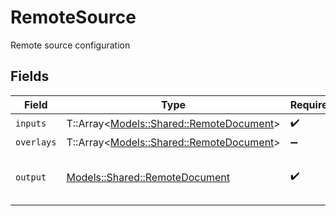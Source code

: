 # RemoteSource

Remote source configuration


## Fields

| Field                                                                             | Type                                                                              | Required                                                                          | Description                                                                       |
| --------------------------------------------------------------------------------- | --------------------------------------------------------------------------------- | --------------------------------------------------------------------------------- | --------------------------------------------------------------------------------- |
| `inputs`                                                                          | T::Array<[Models::Shared::RemoteDocument](../../models/shared/remotedocument.md)> | :heavy_check_mark:                                                                | N/A                                                                               |
| `overlays`                                                                        | T::Array<[Models::Shared::RemoteDocument](../../models/shared/remotedocument.md)> | :heavy_minus_sign:                                                                | N/A                                                                               |
| `output`                                                                          | [Models::Shared::RemoteDocument](../../models/shared/remotedocument.md)           | :heavy_check_mark:                                                                | A document hosted in the registry                                                 |